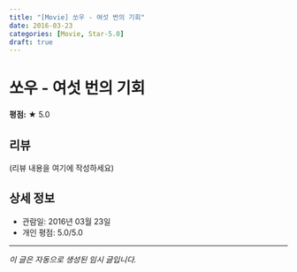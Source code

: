 ```yaml
---
title: "[Movie] 쏘우 - 여섯 번의 기회"
date: 2016-03-23
categories: [Movie, Star-5.0]
draft: true
---
```


# 쏘우 - 여섯 번의 기회

**평점:** ★ 5.0

## 리뷰

(리뷰 내용을 여기에 작성하세요)

## 상세 정보

- 관람일: 2016년 03월 23일
- 개인 평점: 5.0/5.0

---

*이 글은 자동으로 생성된 임시 글입니다.*
